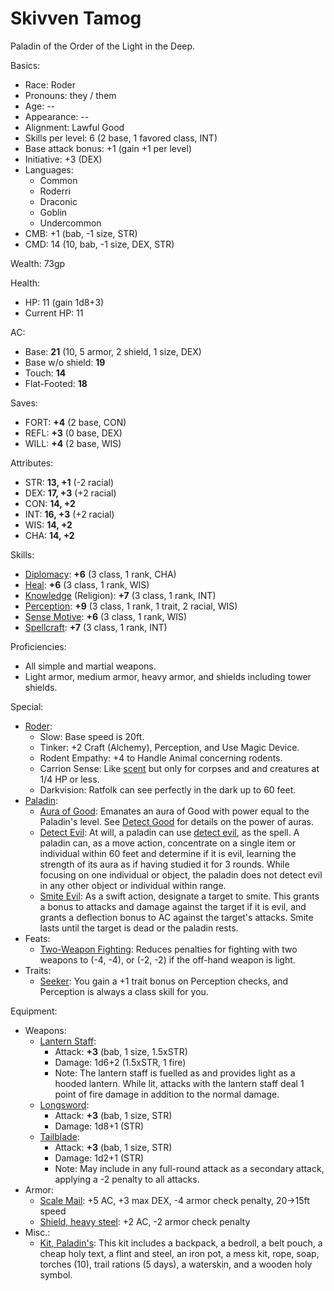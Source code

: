 # Skivven Tamog

Paladin of the Order of the Light in the Deep.

Basics:
- Race: Roder
- Pronouns: they / them
- Age: --
- Appearance: --
- Alignment: Lawful Good
- Skills per level: 6 (2 base, 1 favored class, INT)
- Base attack bonus: +1 (gain +1 per level)
- Initiative: +3 (DEX)
- Languages:
	- Common
	- Roderri
	- Draconic
	- Goblin
	- Undercommon
- CMB: +1 (bab, -1 size, STR)
- CMD: 14 (10, bab, -1 size, DEX, STR)

Wealth: 73gp

Health:
- HP: 11 (gain 1d8+3)
- Current HP: 11

AC:
- Base: **21** (10, 5 armor, 2 shield, 1 size, DEX)
- Base w/o shield: **19**
- Touch: **14**
- Flat-Footed: **18**

Saves:
- FORT: **+4** (2 base, CON)
- REFL: **+3** (0 base, DEX)
- WILL: **+4** (2 base, WIS)

Attributes:
- STR: **13, +1** (-2 racial)
- DEX: **17, +3** (+2 racial)
- CON: **14, +2**
- INT: **16, +3** (+2 racial)
- WIS: **14, +2**
- CHA: **14, +2**

Skills:
- [Diplomacy](https://www.d20pfsrd.com/skills/diplomacy): **+6** (3 class, 1 rank, CHA)
- [Heal](https://www.d20pfsrd.com/skills/heal): **+6** (3 class, 1 rank, WIS)
- [Knowledge](https://www.d20pfsrd.com/skills/knowledge) (Religion): **+7** (3 class, 1 rank, INT)
- [Perception](https://www.d20pfsrd.com/skills/perception): **+9** (3 class, 1 rank, 1 trait, 2 racial, WIS)
- [Sense Motive](https://www.d20pfsrd.com/skills/sense-motive): **+6** (3 class, 1 rank, WIS)
- [Spellcraft](https://www.d20pfsrd.com/skills/spellcraft): **+7** (3 class, 1 rank, INT)

Proficiencies:
- All simple and martial weapons.
- Light armor, medium armor, heavy armor, and shields including tower shields.

Special:
- [Roder](https://messydeci.github.io/Monster-Girl-Campaign-v3.0/races/roder.html):
	- Slow: Base speed is 20ft.
	- Tinker: +2 Craft (Alchemy), Perception, and Use Magic Device.
	- Rodent Empathy: +4 to Handle Animal concerning rodents.
    - Carrion Sense: Like [scent](https://www.d20pfsrd.com/bestiary/rules-for-monsters/universal-monster-rules#TOC-Scent-Ex-) but only for corpses and and creatures at 1/4 HP or less.
    - Darkvision: Ratfolk can see perfectly in the dark up to 60 feet.
- [Paladin](https://www.d20pfsrd.com/classes/core-classes/paladin/):
	- [Aura of Good](https://www.d20pfsrd.com/classes/core-classes/PALADin/#TOC-Aura-of-Good-Ex-): Emanates an aura of Good with power equal to the Paladin's level. See [Detect Good](https://www.d20pfsrd.com/magic/all-spells/d/detect-good) for details on the power of auras.
	- [Detect Evil](https://www.d20pfsrd.com/classes/core-classes/PALADin/#TOC-Detect-Evil-Sp-): At will, a paladin can use [detect evil](https://www.d20pfsrd.com/magic/all-spells/d/detect-evil), as the spell. A paladin can, as a move action, concentrate on a single item or individual within 60 feet and determine if it is evil, learning the strength of its aura as if having studied it for 3 rounds. While focusing on one individual or object, the paladin does not detect evil in any other object or individual within range.
	- [Smite Evil](https://www.d20pfsrd.com/classes/core-classes/PALADin/#TOC-Smite-Evil-Su-): As a swift action, designate a target to smite. This grants a bonus to attacks and damage against the target if it is evil, and grants a deflection bonus to AC against the target's attacks. Smite lasts until the target is dead or the paladin rests.
- Feats:
	- [Two-Weapon Fighting](https://www.d20pfsrd.com/feats/combat-feats/two-weapon-fighting-combat): Reduces penalties for fighting with two weapons to (-4, -4), or (-2, -2) if the off-hand weapon is light.
- Traits:
	- [Seeker](https://www.d20pfsrd.com/traits/social-traits/seeker/): You gain a +1 trait bonus on Perception checks, and Perception is always a class skill for you.

Equipment:
- Weapons:
	- [Lantern Staff](https://www.d20pfsrd.com/equipment/weapons/weapon-descriptions/staff-lantern/):
		- Attack: **+3** (bab, 1 size, 1.5xSTR)
		- Damage: 1d6+2 (1.5xSTR, 1 fire)
		- Note: The lantern staff is fuelled as and provides light as a hooded lantern. While lit, attacks with the lantern staff deal 1 point of fire damage in addition to the normal damage.
	- [Longsword](https://www.d20pfsrd.com/equipment/weapons/weapon-descriptions/longsword):
		- Attack: **+3** (bab, 1 size, STR)
		- Damage: 1d8+1 (STR)
	- [Tailblade](https://www.d20pfsrd.com/equipment/weapons/weapon-descriptions/tailblade):
		- Attack: **+3** (bab, 1 size, STR)
		- Damage: 1d2+1 (STR)
		- Note: May include in any full-round attack as a secondary attack, applying a -2 penalty to all attacks.
- Armor:
	- [Scale Mail](https://www.d20pfsrd.com/equipment/armor/scale-mail): +5 AC, +3 max DEX, -4 armor check penalty, 20->15ft speed
	- [Shield, heavy steel](https://www.d20pfsrd.com/equipment/armor/shield-heavy-wooden-or-steel): +2 AC, -2 armor check penalty
- Misc.:
	- [Kit, Paladin's](https://www.d20pfsrd.com/equipmenT/goods-and-services/tools-kits/#Kit_Paladin8217s): This kit includes a backpack, a bedroll, a belt pouch, a cheap holy text, a flint and steel, an iron pot, a mess kit, rope, soap, torches (10), trail rations (5 days), a waterskin, and a wooden holy symbol.
